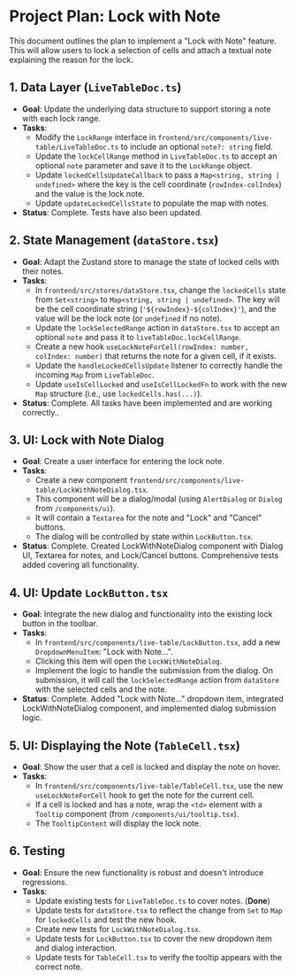 # Project Plan: Lock with Note

This document outlines the plan to implement a "Lock with Note" feature. This will allow users to lock a selection of cells and attach a textual note explaining the reason for the lock.

## 1. Data Layer (`LiveTableDoc.ts`)

-   **Goal**: Update the underlying data structure to support storing a note with each lock range.
-   **Tasks**:
    *   Modify the `LockRange` interface in `frontend/src/components/live-table/LiveTableDoc.ts` to include an optional `note?: string` field.
    *   Update the `lockCellRange` method in `LiveTableDoc.ts` to accept an optional `note` parameter and save it to the `LockRange` object.
    *   Update `lockedCellsUpdateCallback` to pass a `Map<string, string | undefined>` where the key is the cell coordinate (`rowIndex-colIndex`) and the value is the lock note.
    *   Update `updateLockedCellsState` to populate the map with notes.
-   **Status**: Complete. Tests have also been updated.

## 2. State Management (`dataStore.tsx`)

-   **Goal**: Adapt the Zustand store to manage the state of locked cells with their notes.
-   **Tasks**:
    *   In `frontend/src/stores/dataStore.tsx`, change the `lockedCells` state from `Set<string>` to `Map<string, string | undefined>`. The key will be the cell coordinate string (`'${rowIndex}-${colIndex}'`), and the value will be the lock note (or `undefined` if no note).
    *   Update the `lockSelectedRange` action in `dataStore.tsx` to accept an optional `note` and pass it to `liveTableDoc.lockCellRange`.
    *   Create a new hook `useLockNoteForCell(rowIndex: number, colIndex: number)` that returns the note for a given cell, if it exists.
    *   Update the `handleLockedCellsUpdate` listener to correctly handle the incoming `Map` from `LiveTableDoc`.
    *   Update `useIsCellLocked` and `useIsCellLockedFn` to work with the new
        `Map` structure (i.e., use `lockedCells.has(...)`).
-   **Status**: Complete. All tasks have been implemented and are working correctly..

## 3. UI: Lock with Note Dialog

-   **Goal**: Create a user interface for entering the lock note.
-   **Tasks**:
    *   Create a new component `frontend/src/components/live-table/LockWithNoteDialog.tsx`.
    *   This component will be a dialog/modal (using `AlertDialog` or `Dialog` from `/components/ui`).
    *   It will contain a `Textarea` for the note and "Lock" and "Cancel" buttons.
    *   The dialog will be controlled by state within `LockButton.tsx`.
-   **Status**: Complete. Created LockWithNoteDialog component with Dialog UI, Textarea for notes, and Lock/Cancel buttons. Comprehensive tests added covering all functionality.

## 4. UI: Update `LockButton.tsx`

-   **Goal**: Integrate the new dialog and functionality into the existing lock button in the toolbar.
-   **Tasks**:
    *   In `frontend/src/components/live-table/LockButton.tsx`, add a new `DropdownMenuItem`: "Lock with Note...".
    *   Clicking this item will open the `LockWithNoteDialog`.
    *   Implement the logic to handle the submission from the dialog. On submission, it will call the `lockSelectedRange` action from `dataStore` with the selected cells and the note.
-   **Status**: Complete. Added "Lock with Note..." dropdown item, integrated LockWithNoteDialog component, and implemented dialog submission logic.

## 5. UI: Displaying the Note (`TableCell.tsx`)

-   **Goal**: Show the user that a cell is locked and display the note on hover.
-   **Tasks**:
    *   In `frontend/src/components/live-table/TableCell.tsx`, use the new `useLockNoteForCell` hook to get the note for the current cell.
    *   If a cell is locked and has a note, wrap the `<td>` element with a `Tooltip` component (from `/components/ui/tooltip.tsx`).
    *   The `TooltipContent` will display the lock note.

## 6. Testing

-   **Goal**: Ensure the new functionality is robust and doesn't introduce regressions.
-   **Tasks**:
    *   Update existing tests for `LiveTableDoc.ts` to cover notes. (**Done**)
    *   Update tests for `dataStore.tsx` to reflect the change from `Set` to `Map` for `lockedCells` and test the new hook.
    *   Create new tests for `LockWithNoteDialog.tsx`.
    *   Update tests for `LockButton.tsx` to cover the new dropdown item and dialog interaction.
    *   Update tests for `TableCell.tsx` to verify the tooltip appears with the correct note.
